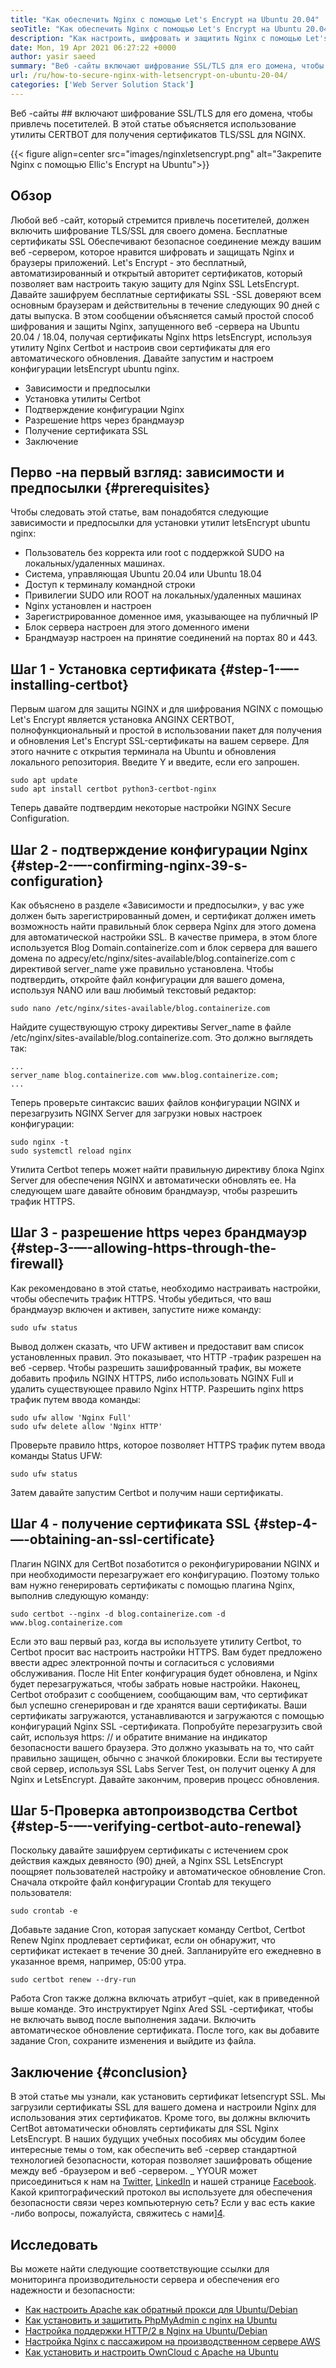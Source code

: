 ```yaml
---
title: "Как обеспечить Nginx с помощью Let's Encrypt на Ubuntu 20.04" 
seoTitle: "Как обеспечить Nginx с помощью Let's Encrypt на Ubuntu 20.04" 
description: "Как настроить, шифровать и защитить Nginx с помощью Let's Encrypt на Ubuntu. Давайте зашифруем клиент, чтобы генерировать сертификаты для автоматической настройки NGINX." 
date: Mon, 19 Apr 2021 06:27:22 +0000
author: yasir saeed
summary: "Веб -сайты включают шифрование SSL/TLS для его домена, чтобы привлечь посетителей. В этой статье объясняется использование утилиты CERTBOT для получения сертификатов TLS/SSL для NGINX." 
url: /ru/how-to-secure-nginx-with-letsencrypt-on-ubuntu-20-04/
categories: ['Web Server Solution Stack']
---
```


Веб -сайты ## включают шифрование SSL/TLS для его домена, чтобы привлечь посетителей. В этой статье объясняется использование утилиты CERTBOT для получения сертификатов TLS/SSL для NGINX.

{{< figure align=center src="images/nginxletsencrypt.png" alt="Закрепите Nginx с помощью Ellic's Encrypt на Ubuntu">}}


##  **Обзор**  
Любой веб -сайт, который стремится привлечь посетителей, должен включить шифрование TLS/SSL для своего домена. Бесплатные сертификаты SSL Обеспечивают безопасное соединение между вашим веб -сервером, которое нравится шифровать и защищать Nginx и браузеры приложений. Let's Encrypt - это бесплатный, автоматизированный и открытый авторитет сертификатов, который позволяет вам настроить такую ​​защиту для Nginx SSL LetsEncrypt. Давайте зашифруем бесплатные сертификаты SSL -SSL доверяют всем основным браузерам и действительны в течение следующих 90 дней с даты выпуска.
В этом сообщении объясняется самый простой способ шифрования и защиты Nginx, запущенного веб -сервера на Ubuntu 20.04 / 18.04, получая сертификаты Nginx https letsEncrypt, используя утилиту Nginx Certbot и настроив свои сертификаты для его автоматического обновления. Давайте запустим и настроем конфигурации letsEncrypt ubuntu nginx.
  * Зависимости и предпосылки
  * Установка утилиты Certbot
  * Подтверждение конфигурации Nginx
  * Разрешение https через брандмауэр
  * Получение сертификата SSL
  * Заключение

## Перво -на первый взгляд: зависимости и предпосылки {#prerequisites}

Чтобы следовать этой статье, вам понадобятся следующие зависимости и предпосылки для установки утилит letsEncrypt ubuntu nginx:
  * Пользователь без корректа или root с поддержкой SUDO на локальных/удаленных машинах.
  * Система, управляющая Ubuntu 20.04 или Ubuntu 18.04
  * Доступ к терминалу командной строки
  * Привилегии SUDO или ROOT на локальных/удаленных машинах
  * Nginx установлен и настроен
  * Зарегистрированное доменное имя, указывающее на публичный IP
  * Блок сервера настроен для этого доменного имени
  * Брандмауэр настроен на принятие соединений на портах 80 и 443.

## Шаг 1 - Установка сертификата {#step-1-—-installing-certbot}

Первым шагом для защиты NGINX и для шифрования NGINX с помощью Let's Encrypt является установка ANGINX CERTBOT, полнофункциональный и простой в использовании пакет для получения и обновления Let's Encrypt SSL-сертификаты на вашем сервере. Для этого начните с открытия терминала на Ubuntu и обновления локального репозитория. Введите Y и введите, если его запрошен.
```
sudo apt update
sudo apt install certbot python3-certbot-nginx

```
Теперь давайте подтвердим некоторые настройки NGINX Secure Configuration.

## Шаг 2 - подтверждение конфигурации Nginx {#step-2-—-confirming-nginx-39-s-configuration}

Как объяснено в разделе «Зависимости и предпосылки», у вас уже должен быть зарегистрированный домен, и сертификат должен иметь возможность найти правильный блок сервера Nginx для этого домена для автоматической настройки SSL. В качестве примера, в этом блоге используется Blog Domain.containerize.com и блок сервера для вашего домена по адресу/etc/nginx/sites-available/blog.containerize.com с директивой server_name уже правильно установлена.
Чтобы подтвердить, откройте файл конфигурации для вашего домена, используя NANO или ваш любимый текстовый редактор:
```
sudo nano /etc/nginx/sites-available/blog.containerize.com

```
Найдите существующую строку директивы Server_name в файле /etc/nginx/sites-available/blog.containerize.com. Это должно выглядеть так:
```
...
server_name blog.containerize.com www.blog.containerize.com;
...
```
Теперь проверьте синтаксис ваших файлов конфигурации NGINX и перезагрузить NGINX Server для загрузки новых настроек конфигурации:
```
sudo nginx -t
sudo systemctl reload nginx

```
Утилита Certbot теперь может найти правильную директиву блока Nginx Server для обеспечения NGINX и автоматически обновлять ее. На следующем шаге давайте обновим брандмауэр, чтобы разрешить трафик HTTPS.

## Шаг 3 - разрешение https через брандмауэр {#step-3-—-allowing-https-through-the-firewall}

Как рекомендовано в этой статье, необходимо настраивать настройки, чтобы обеспечить трафик HTTPS. Чтобы убедиться, что ваш брандмауэр включен и активен, запустите ниже команду:
```
sudo ufw status

```
Вывод должен сказать, что UFW активен и предоставит вам список установленных правил. Это показывает, что HTTP -трафик разрешен на веб -сервер. Чтобы разрешить зашифрованный трафик, вы можете добавить профиль NGINX HTTPS, либо использовать NGINX Full и удалить существующее правило Nginx HTTP. Разрешить nginx https трафик путем ввода команды:
```
sudo ufw allow 'Nginx Full'
sudo ufw delete allow 'Nginx HTTP'

```
Проверьте правило https, которое позволяет HTTPS трафик путем ввода команды Status UFW:
```
sudo ufw status

```
Затем давайте запустим Certbot и получим наши сертификаты.

## Шаг 4 - получение сертификата SSL {#step-4-—-obtaining-an-ssl-certificate}

Плагин NGINX для CertBot позаботится о реконфигурировании NGINX и при необходимости перезагружает его конфигурацию. Поэтому только вам нужно генерировать сертификаты с помощью плагина Nginx, выполнив следующую команду:
```
sudo certbot --nginx -d blog.containerize.com -d www.blog.containerize.com

```
Если это ваш первый раз, когда вы используете утилиту Certbot, то Certbot просит вас настроить настройки HTTPS. Вам будет предложено ввести адрес электронной почты и согласиться с условиями обслуживания. После Hit Enter конфигурация будет обновлена, и Nginx будет перезагружаться, чтобы забрать новые настройки. Наконец, Certbot отобразит с сообщением, сообщающим вам, что сертификат был успешно сгенерирован и где хранятся ваши сертификаты.
Ваши сертификаты загружаются, устанавливаются и загружаются с помощью конфигураций Nginx SSL -сертификата. Попробуйте перезагрузить свой сайт, используя https: // и обратите внимание на индикатор безопасности вашего браузера. Это должно указывать на то, что сайт правильно защищен, обычно с значкой блокировки. Если вы тестируете свой сервер, используя SSL Labs Server Test, он получит оценку A для Nginx и LetsEncrypt.
Давайте закончим, проверив процесс обновления.

## Шаг 5-Проверка автопроизводства Certbot {#step-5-—-verifying-certbot-auto-renewal}

Поскольку давайте зашифруем сертификаты с истечением срок действия каждых девяносто (90) дней, а Nginx SSL LetsEncrypt поощряет пользователей настройку и автоматическое обновление Cron. Сначала откройте файл конфигурации Crontab для текущего пользователя:
```
sudo crontab -e
```
Добавьте задание Cron, которая запускает команду Certbot, Certbot Renew Nginx продлевает сертификат, если он обнаружит, что сертификат истекает в течение 30 дней. Запланируйте его ежедневно в указанное время, например, 05:00 утра.
```
sudo certbot renew --dry-run

```
Работа Cron также должна включать атрибут –quiet, как в приведенной выше команде. Это инструктирует Nginx Ared SSL -сертификат, чтобы не включать вывод после выполнения задачи. Включить автоматическое обновление сертификата. После того, как вы добавите задание Cron, сохраните изменения и выйдите из файла.

## Заключение {#conclusion}

В этой статье мы узнали, как установить сертификат letsencrypt SSL. Мы загрузили сертификаты SSL для вашего домена и настроили Nginx для использования этих сертификатов. Кроме того, вы должны включить CertBot автоматически обновлять сертификаты для SSL Nginx LetsEncrypt. В наших будущих учебных пособиях мы обсудим более интересные темы о том, как обеспечить веб -сервер стандартной технологией безопасности, которая позволяет зашифровать общение между веб -браузером и веб -сервером.
_ YYOUR может присоединиться к нам на [Twitter][1], [LinkedIn][2] и нашей странице [Facebook][3]. Какой криптографический протокол вы используете для обеспечения безопасности связи через компьютерную сеть? Если у вас есть какие -либо вопросы, пожалуйста, свяжитесь с нами][4].

## Исследовать
Вы можете найти следующие соответствующие ссылки для мониторинга производительности сервера и обеспечения его надежности и безопасности:
  * [Как настроить Apache как обратный прокси для Ubuntu/Debian][5]
  * [Как установить и защитить PhpMyAdmin с nginx на Ubuntu][6]
  * [Настройка поддержки HTTP/2 в Nginx на Ubuntu/Debian][7]
  * [Настройка Nginx с пассажиром на производственном сервере AWS][8]
  * [Как установить и настроить OwnCloud с Apache на Ubuntu][9]



 [1]: https://twitter.com/containerize_co
 [2]: https://www.linkedin.com/company/containerize/
 [3]: http://facebook.com/containerize
 [4]: mailto:yasir.saeed@aspose.com
 [5]: https://blog.containerize.com/web-server-solution-stack/how-to-configure-apache-as-a-reverse-proxy-for-ubuntudebian/
 [6]: https://blog.containerize.com/web-server-solution-stack/how-to-install-and-secure-phpmyadmin-with-nginx-on-ubuntu/
 [7]: https://blog.containerize.com/web-server-solution-stack/how-to-configure-http2-support-in-nginx-on-ubuntudebian/
 [8]: https://blog.containerize.com/web-server-solution-stack/how-to-setup-nginx-with-passenger-on-aws-production-server/
 [9]: https://blog.containerize.com/backup-and-sync-software/how-to-install-and-configure-owncloud-with-apache-on-ubuntu/
